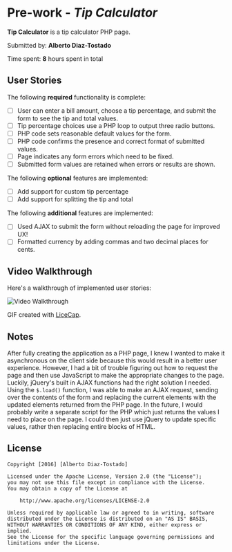 Pre-work - *Tip Calculator*
===========================

**Tip Calculator** is a tip calculator PHP page.

Submitted by: **Alberto Diaz-Tostado**

Time spent: **8** hours spent in total

User Stories
------------

The following **required** functionality is complete:
* [ ] User can enter a bill amount, choose a tip percentage, and submit the form to see the tip and total values.
* [ ] Tip percentage choices use a PHP loop to output three radio buttons.
* [ ] PHP code sets reasonable default values for the form.
* [ ] PHP code confirms the presence and correct format of submitted values.
* [ ] Page indicates any form errors which need to be fixed.
* [ ] Submitted form values are retained when errors or results are shown.

The following **optional** features are implemented:
* [ ] Add support for custom tip percentage
* [ ] Add support for splitting the tip and total

The following **additional** features are implemented:

-	[ ] Used AJAX to submit the form without reloading the page for improved UX!
-	[ ] Formatted currency by adding commas and two decimal places for cents.

Video Walkthrough
-----------------

Here's a walkthrough of implemented user stories:

![Video Walkthrough](http://i.imgur.com/iM1IMo1.gif "Video Walthrough")

GIF created with [LiceCap](http://www.cockos.com/licecap/).

Notes
-----

After fully creating the application as a PHP page, I knew I wanted to make it asynchronous on the client side because this would result in a better user experience. However, I had a bit of trouble figuring out how to request the page and then use JavaScript to make the appropriate changes to the page. Luckily, jQuery's built in AJAX functions had the right solution I needed. Using the `$.load()` function, I was able to make an AJAX request, sending over the contents of the form and replacing the current elements with the updated elements returned from the PHP page. In the future, I would probably write a separate script for the PHP which just returns the values I need to place on the page. I could then just use jQuery to update specific values, rather then replacing entire blocks of HTML.

License
-------

```
Copyright [2016] [Alberto Diaz-Tostado]

Licensed under the Apache License, Version 2.0 (the "License");
you may not use this file except in compliance with the License.
You may obtain a copy of the License at

    http://www.apache.org/licenses/LICENSE-2.0

Unless required by applicable law or agreed to in writing, software
distributed under the License is distributed on an "AS IS" BASIS,
WITHOUT WARRANTIES OR CONDITIONS OF ANY KIND, either express or implied.
See the License for the specific language governing permissions and
limitations under the License.
```
